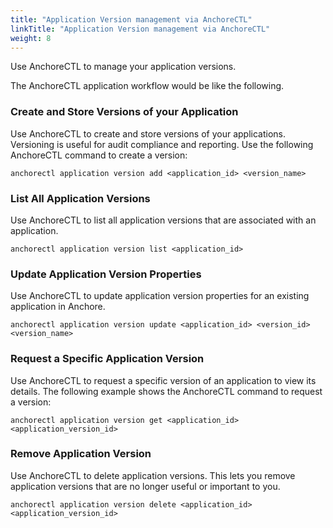 ```yaml
---
title: "Application Version management via AnchoreCTL"
linkTitle: "Application Version management via AnchoreCTL"
weight: 8
---
```


Use AnchoreCTL to manage your application versions.  

The AnchoreCTL application workflow would be like the following.

### Create and Store Versions of your Application

Use AnchoreCTL to create and store versions of your applications. Versioning is useful for audit compliance and reporting. Use the following AnchoreCTL command to create a version:

`anchorectl application version add <application_id> <version_name>`

### List All Application Versions

Use AnchoreCTL to list all application versions that are associated with an application.

`anchorectl application version list <application_id>`

### Update Application Version Properties

Use AnchoreCTL to update application version properties for an existing application in Anchore.

`anchorectl application version update <application_id> <version_id> <version_name>`

### Request a Specific Application Version

Use AnchoreCTL to request a specific version of an application to view its details. The following example shows the AnchoreCTL command to request a version:

`anchorectl application version get <application_id> <application_version_id>`

### Remove Application Version

Use AnchoreCTL to delete application versions. This lets you remove application versions that are no longer useful or important to you.

`anchorectl application version delete <application_id> <application_version_id>`